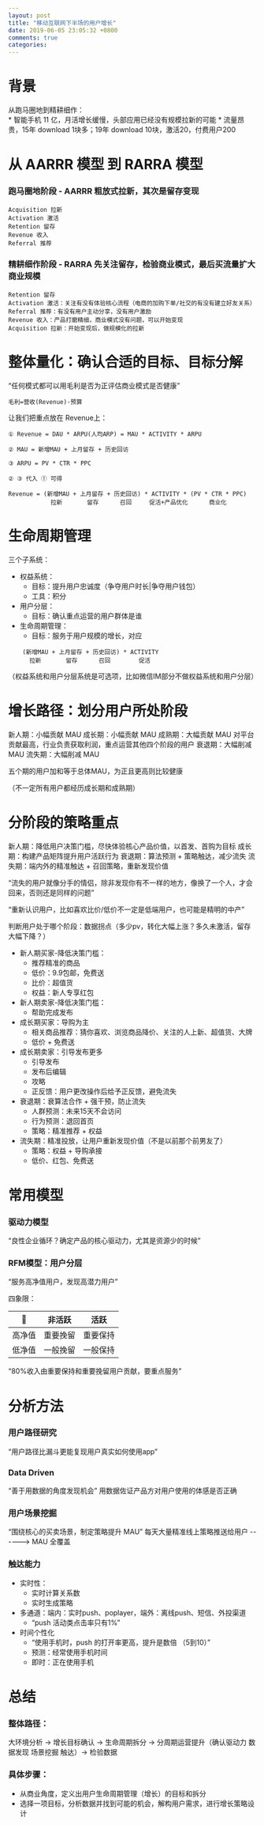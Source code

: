 ```yaml
---
layout: post
title: "移动互联网下半场的用户增长"
date: 2019-06-05 23:05:32 +0800
comments: true
categories: 
---
```


# 背景

从跑马圈地到精耕细作：  
    * 智能手机 11 亿，月活增长缓慢，头部应用已经没有规模拉新的可能
    * 流量昂贵，15年 download 1块多；19年 download 10块，激活20，付费用户200

<!--more-->

# 从 AARRR 模型 到 RARRA 模型

### 跑马圈地阶段 - AARRR 粗放式拉新，其次是留存变现

```
Acquisition 拉新
Activation 激活
Retention 留存
Revenue 收入
Referral 推荐
```

### 精耕细作阶段 - RARRA 先关注留存，检验商业模式，最后买流量扩大商业规模

```
Retention 留存
Activation 激活：关注有没有体验核心流程（电商的加购下单/社交的有没有建立好友关系）
Referral 推荐：有没有用户主动分享，没有用户激励
Revenue 收入：产品打磨精细，商业模式没有问题，可以开始变现
Acquisition 拉新：开始变现后，做规模化的拉新
```

# 整体量化：确认合适的目标、目标分解

“任何模式都可以用毛利是否为正评估商业模式是否健康”  

```
毛利=营收(Revenue)-预算
```

让我们把重点放在 Revenue上：  

```
① Revenue = DAU * ARPU(人均ARP) = MAU * ACTIVITY * ARPU 

② MAU = 新增MAU + 上月留存 + 历史回访

③ ARPU = PV * CTR * PPC

② ③ 代入 ① 可得

Revenue = (新增MAU + 上月留存 + 历史回访) * ACTIVITY * (PV * CTR * PPC)
            拉新       留存      召回     促活+产品优化      商业化
```

# 生命周期管理

三个子系统：  

* 权益系统：
    * 目标：提升用户忠诚度（争夺用户时长|争夺用户钱包）
    * 工具：积分
* 用户分层：
    * 目标：确认重点运营的用户群体是谁
* 生命周期管理：
    * 目标：服务于用户规模的增长，对应
```
    (新增MAU + 上月留存 + 历史回访) * ACTIVITY
      拉新       留存      召回        促活 
```

（权益系统和用户分层系统是可选项，比如微信IM部分不做权益系统和用户分层）

# 增长路径：划分用户所处阶段

新人期：小幅贡献 MAU
成长期：小幅贡献 MAU
成熟期：大幅贡献 MAU 对平台贡献最高，行业负责获取利润，重点运营其他四个阶段的用户
衰退期：大幅削减 MAU
流失期：大幅削减 MAU

五个期的用户加和等于总体MAU，为正且更高则比较健康

（不一定所有用户都经历成长期和成熟期）

# 分阶段的策略重点

新人期：降低用户决策门槛，尽快体验核心产品价值，以首发、首购为目标
成长期：构建产品矩阵提升用户活跃行为
衰退期：算法预测 + 策略触达，减少流失
流失期：端内外的精准触达 + 召回策略，重新发现价值

“流失的用户就像分手的情侣，除非发现你有不一样的地方，像换了一个人，才会回来，否则还是同样的问题”

“重新认识用户，比如喜欢比价/低价不一定是低端用户，也可能是精明的中产”

判断用户处于哪个阶段：数据拐点（多少pv，转化大幅上涨？多久未激活，留存大幅下降？）

* 新人期买家-降低决策门槛：
    * 推荐精准的商品
    * 低价：9.9包邮，免费送
    * 比价：超值货
    * 权益：新人专享红包
* 新人期卖家-降低决策门槛：
    * 帮助完成发布
* 成长期买家：导购为主
    * 相关商品推荐：猜你喜欢、浏览商品降价、关注的人上新、超值货、大牌
    * 低价 + 免费送
* 成长期卖家：引导发布更多
    * 引导发布
    * 发布后编辑
    * 攻略
    * 正反馈：用户更改操作后给予正反馈，避免流失
* 衰退期：衰算法合作 + 强干预，防止流失
    * 人群预测：未来15天不会访问
    * 行为预测：退回首页
    * 策略：精准推荐 + 权益
* 流失期：精准投放，让用户重新发现价值（不是以前那个前男友了）
    * 策略：权益 + 导购承接
    * 低价、红包、免费送

# 常用模型

### 驱动力模型
“良性企业循环？确定产品的核心驱动力，尤其是资源少的时候”

### RFM模型：用户分层
“服务高净值用户，发现高潜力用户”

四象限：

🚀|非活跃|活跃
-----|-------|------
高净值|重要挽留|重要保持
低净值|一般挽留|一般保持

“80%收入由重要保持和重要挽留用户贡献，要重点服务”

# 分析方法

### 用户路径研究
“用户路径比漏斗更能复现用户真实如何使用app”

### Data Driven
“善于用数据的角度发现机会”
用数据佐证产品方对用户使用的体感是否正确

### 用户场景挖掘
“围绕核心的买卖场景，制定策略提升 MAU”
每天大量精准线上策略推送给用户 ------> MAU 全覆盖

### 触达能力

* 实时性：
    - 实时计算关系数
    - 实时生成策略
* 多通道：端内：实时push、poplayer，端外：离线push、短信、外投渠道
    - “push 活动类点击率只有1%”
* 时间个性化
    - “使用手机时，push 的打开率更高，提升是数倍 （5到10）”
    - 预测：经常使用手机时间
    - 即时：正在使用手机

# 总结

### 整体路径：
大环境分析 -> 增长目标确认 -> 生命周期拆分 -> 分周期运营提升（确认驱动力 数据发现 场景挖掘 触达）-> 检验数据

### 具体步骤：
* 从商业角度，定义出用户生命周期管理（增长）的目标和拆分
* 选择一项目标，分析数据并找到可能的机会，解构用户需求，进行增长策略设计
